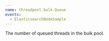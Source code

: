 ```yaml
---
name: threadpool.bulk.Queue
events:
  - ElasticsearchNodeSample
---
```


The number of queued threads in the bulk pool.